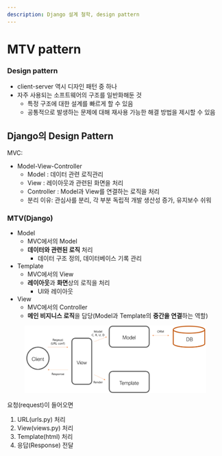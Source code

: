```yaml
---
description: Django 설계 철학, design pattern
---
```


# MTV pattern

### Design pattern

* client-server 역시 디자인 패턴 중 하나
* 자주 사용되는 소프트웨어의 구조를 일반화해둔 것
  * 특정 구조에 대한 설계를 빠르게 할 수 있음
  * 공통적으로 발생하는 문제에 대해 재사용 가능한 해결 방법을 제시할 수 있음



## Django의 Design Pattern

MVC:

* Model-View-Controller&#x20;
  * Model : 데이터 관련 로직관리
  * View :  레이아웃과 관련된 화면을 처리
  * Controller : Model과 View를 연결하는 로직을 처리
  * 분리 이유: 관심사를 분리, 각 부분 독립적 개발 생산성 증가, 유지보수 쉬워

### MTV(Django)

* Model
  * MVC에서의 Model
  * **데이터와 관련된 로직** 처리
    * 데이터 구조 정의, 데이터베이스 기록 관리
* Template
  * MVC에서의 View
  * **레이아웃**과 **화면**상의 로직을 처리
    * UI와 레이아웃
* View
  * MVC에서의 Controller
  * **메인 비지니스 로직**을 담당(Model과 Template의  **중간을 연결**하는 역할)

<figure><img src="../../../.gitbook/assets/image.png" alt=""><figcaption></figcaption></figure>



요청(request)이 들어오면

1. URL(urls.py) 처리
2. View(views.py) 처리
3. Template(html) 처리
4. 응답(Response) 전달



